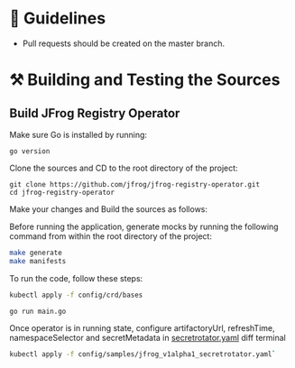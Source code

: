 # 📖 Guidelines

- Pull requests should be created on the master branch.

# ⚒️ Building and Testing the Sources

## Build JFrog Registry Operator

Make sure Go is installed by running:

```
go version
```

Clone the sources and CD to the root directory of the project:

```
git clone https://github.com/jfrog/jfrog-registry-operator.git
cd jfrog-registry-operator
```

Make your changes and Build the sources as follows:

Before running the application, generate mocks by running the following command from within the root directory of the project:

```sh
make generate
make manifests
```

To run the code, follow these steps:

```sh
kubectl apply -f config/crd/bases
```

```sh
go run main.go
```

Once operator is in running state, configure artifactoryUrl, refreshTime, namespaceSelector and secretMetadata in [secretrotator.yaml](https://github.com/jfrog/jfrog-registry-operator/blob/master/charts/jfrog-registry-operator/examples/secretrotator.yaml) diff terminal

```sh
kubectl apply -f config/samples/jfrog_v1alpha1_secretrotator.yaml`
```
